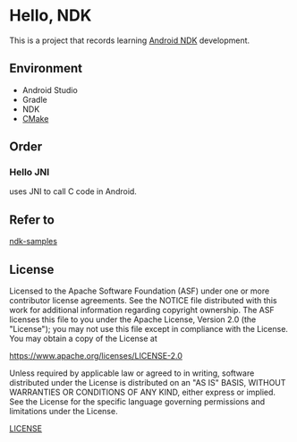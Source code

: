 # Hello, NDK
This is a project that records learning [Android NDK](https://developer.android.com/ndk?hl=zh-cn) development.

## Environment
- Android Studio
- Gradle
- NDK
- [CMake](http://tools.android.com/tech-docs/external-c-builds)
## Order

### Hello JNI
uses JNI to call C code in Android.

## Refer to
[ndk-samples](https://github.com/android/ndk-samples)

## License
Licensed to the Apache Software Foundation (ASF) under one or more contributor
license agreements. See the NOTICE file distributed with this work for
additional information regarding copyright ownership. The ASF licenses this file
to you under the Apache License, Version 2.0 (the "License"); you may not use
this file except in compliance with the License. You may obtain a copy of the
License at

https://www.apache.org/licenses/LICENSE-2.0

Unless required by applicable law or agreed to in writing, software distributed
under the License is distributed on an "AS IS" BASIS, WITHOUT WARRANTIES OR
CONDITIONS OF ANY KIND, either express or implied. See the License for the
specific language governing permissions and limitations under the License.

[LICENSE](LICENSE)

[0]: https://developer.android.com/ndk